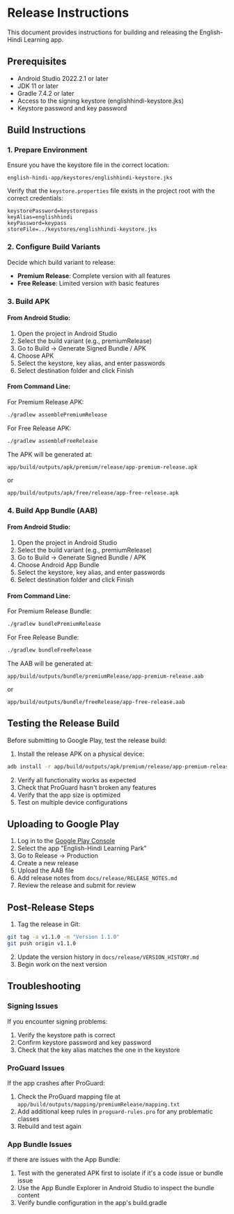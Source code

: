 # Release Instructions

This document provides instructions for building and releasing the English-Hindi Learning app.

## Prerequisites

- Android Studio 2022.2.1 or later
- JDK 11 or later
- Gradle 7.4.2 or later
- Access to the signing keystore (englishhindi-keystore.jks)
- Keystore password and key password

## Build Instructions

### 1. Prepare Environment

Ensure you have the keystore file in the correct location:
```
english-hindi-app/keystores/englishhindi-keystore.jks
```

Verify that the `keystore.properties` file exists in the project root with the correct credentials:
```
keystorePassword=keystorepass
keyAlias=englishhindi
keyPassword=keypass
storeFile=../keystores/englishhindi-keystore.jks
```

### 2. Configure Build Variants

Decide which build variant to release:

- **Premium Release**: Complete version with all features
- **Free Release**: Limited version with basic features

### 3. Build APK

#### From Android Studio:

1. Open the project in Android Studio
2. Select the build variant (e.g., premiumRelease)
3. Go to Build → Generate Signed Bundle / APK
4. Choose APK
5. Select the keystore, key alias, and enter passwords
6. Select destination folder and click Finish

#### From Command Line:

For Premium Release APK:
```bash
./gradlew assemblePremiumRelease
```

For Free Release APK:
```bash
./gradlew assembleFreeRelease
```

The APK will be generated at:
```
app/build/outputs/apk/premium/release/app-premium-release.apk
```
or
```
app/build/outputs/apk/free/release/app-free-release.apk
```

### 4. Build App Bundle (AAB)

#### From Android Studio:

1. Open the project in Android Studio
2. Select the build variant (e.g., premiumRelease)
3. Go to Build → Generate Signed Bundle / APK
4. Choose Android App Bundle
5. Select the keystore, key alias, and enter passwords
6. Select destination folder and click Finish

#### From Command Line:

For Premium Release Bundle:
```bash
./gradlew bundlePremiumRelease
```

For Free Release Bundle:
```bash
./gradlew bundleFreeRelease
```

The AAB will be generated at:
```
app/build/outputs/bundle/premiumRelease/app-premium-release.aab
```
or
```
app/build/outputs/bundle/freeRelease/app-free-release.aab
```

## Testing the Release Build

Before submitting to Google Play, test the release build:

1. Install the release APK on a physical device:
```bash
adb install -r app/build/outputs/apk/premium/release/app-premium-release.apk
```

2. Verify all functionality works as expected
3. Check that ProGuard hasn't broken any features
4. Verify that the app size is optimized
5. Test on multiple device configurations

## Uploading to Google Play

1. Log in to the [Google Play Console](https://play.google.com/console)
2. Select the app "English-Hindi Learning Park"
3. Go to Release → Production
4. Create a new release
5. Upload the AAB file
6. Add release notes from `docs/release/RELEASE_NOTES.md`
7. Review the release and submit for review

## Post-Release Steps

1. Tag the release in Git:
```bash
git tag -a v1.1.0 -m "Version 1.1.0"
git push origin v1.1.0
```

2. Update the version history in `docs/release/VERSION_HISTORY.md`
3. Begin work on the next version

## Troubleshooting

### Signing Issues

If you encounter signing problems:

1. Verify the keystore path is correct
2. Confirm keystore password and key password
3. Check that the key alias matches the one in the keystore

### ProGuard Issues

If the app crashes after ProGuard:

1. Check the ProGuard mapping file at `app/build/outputs/mapping/premiumRelease/mapping.txt`
2. Add additional keep rules in `proguard-rules.pro` for any problematic classes
3. Rebuild and test again

### App Bundle Issues

If there are issues with the App Bundle:

1. Test with the generated APK first to isolate if it's a code issue or bundle issue
2. Use the App Bundle Explorer in Android Studio to inspect the bundle content
3. Verify bundle configuration in the app's build.gradle